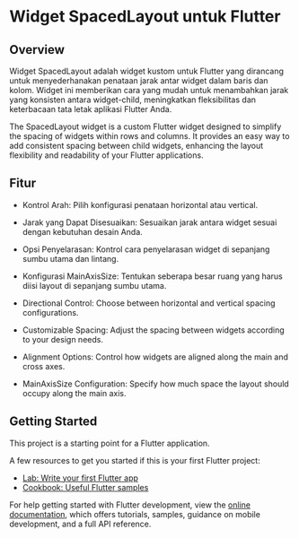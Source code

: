 # Widget SpacedLayout untuk Flutter

## Overview
Widget SpacedLayout adalah widget kustom untuk Flutter yang dirancang untuk menyederhanakan penataan jarak antar widget dalam baris dan kolom. Widget ini memberikan cara yang mudah untuk menambahkan jarak yang konsisten antara widget-child, meningkatkan fleksibilitas dan keterbacaan tata letak aplikasi Flutter Anda.

The SpacedLayout widget is a custom Flutter widget designed to simplify the spacing of widgets within rows and columns. It provides an easy way to add consistent spacing between child widgets, enhancing the layout flexibility and readability of your Flutter applications.

## Fitur
 - Kontrol Arah: Pilih konfigurasi penataan horizontal atau vertical.
 - Jarak yang Dapat Disesuaikan: Sesuaikan jarak antara widget sesuai dengan kebutuhan desain Anda.
 - Opsi Penyelarasan: Kontrol cara penyelarasan widget di sepanjang sumbu utama dan lintang.
 - Konfigurasi MainAxisSize: Tentukan seberapa besar ruang yang harus diisi layout di sepanjang sumbu utama.

 - Directional Control: Choose between horizontal and vertical spacing configurations.
 - Customizable Spacing: Adjust the spacing between widgets according to your design needs.
 - Alignment Options: Control how widgets are aligned along the main and cross axes.
 - MainAxisSize Configuration: Specify how much space the layout should occupy along the main axis.

## Getting Started

This project is a starting point for a Flutter application.

A few resources to get you started if this is your first Flutter project:

- [Lab: Write your first Flutter app](https://docs.flutter.dev/get-started/codelab)
- [Cookbook: Useful Flutter samples](https://docs.flutter.dev/cookbook)

For help getting started with Flutter development, view the
[online documentation](https://docs.flutter.dev/), which offers tutorials,
samples, guidance on mobile development, and a full API reference.
